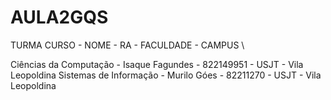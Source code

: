 # AULA2GQS

TURMA
CURSO - NOME - RA - FACULDADE - CAMPUS \

Ciências da Computação - Isaque Fagundes - 822149951 - USJT - Vila Leopoldina
Sistemas de Informação - Murilo Góes - 82211270 - USJT - Vila Leopoldina
